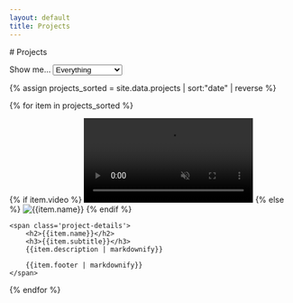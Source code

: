 ```yaml
---
layout: default
title: Projects
---
```

<link href="/assets/css/project.css" rel="stylesheet" type="text/css" />
# Projects

Show me...
<select name="type" id="filter">
	<option value="all">Everything</option>
	<option value="game">Games</option>
	<option value="mod">Mods</option>
	<option value="software">Software & Tools</option>
	<option value="art">Art</option>
</select>

{% assign projects_sorted = site.data.projects | sort:"date" | reverse %}

{% for item in projects_sorted %}
<div class='project-container' data-type='{{item.type}}'>
	<div class='project-image-container'>
		{% if item.video %}
		<video autoplay loop muted {% if item.shift %}style="transform:translateX({{item.shift}}px)"{% endif %}>
			<source type="video/webm" src="{{item.video}}">
		</video>
		{% else %}
		<img alt="{{item.name}}" src="{{item.img}}" {% if item.shift %}style="transform:translateX({{item.shift}}px)"{% endif %}>
		{% endif %}
	</div>

	<span class='project-details'>
		<h2>{{item.name}}</h2>
		<h3>{{item.subtitle}}</h3>
		{{item.description | markdownify}}

		{{item.footer | markdownify}}
	</span>

</div>
{% endfor %}


<script src='/assets/js/projectfilter.js'></script>